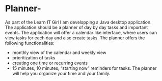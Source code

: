 # Planner-
As part of the Learn IT Girl I am developping a Java desktop application. The application should be a planner of day by day tasks and important events. The application will offer a calendar like interface, where users can view tasks for each day and also create tasks.
The planner offers the following functionalities:
- monthly view of the calendar and weekly view
- prioritization of tasks
- creating one time or recurring events
- 15 minutes, 10 minutes, “starting now” reminders for tasks.
The planner will help you organize your time and your family.

